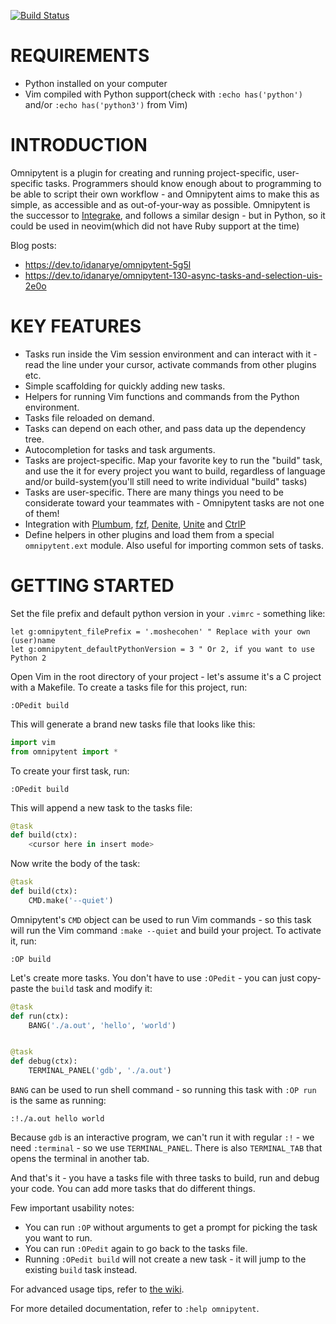 [![Build Status](https://travis-ci.org/idanarye/vim-omnipytent.svg?branch=develop)](https://travis-ci.org/idanarye/vim-omnipytent)

REQUIREMENTS
============

 * Python installed on your computer
 * Vim compiled with Python support(check with `:echo has('python')` and/or `:echo has('python3')` from Vim)

INTRODUCTION
============

Omnipytent is a plugin for creating and running project-specific, user-specific
tasks. Programmers should know enough about to programming to be able to script
their own workflow - and Omnipytent aims to make this as simple, as accessible
and as out-of-your-way as possible. Omnipytent is the successor to
[Integrake](https://github.com/idanarye/vim-integrake), and follows a similar
design - but in Python, so it could be used in neovim(which did not have Ruby
support at the time)

Blog posts:
* https://dev.to/idanarye/omnipytent-5g5l
* https://dev.to/idanarye/omnipytent-130-async-tasks-and-selection-uis-2e0o

KEY FEATURES
============

 * Tasks run inside the Vim session environment and can interact with it - read
   the line under your cursor, activate commands from other plugins etc.
 * Simple scaffolding for quickly adding new tasks.
 * Helpers for running Vim functions and commands from the Python environment.
 * Tasks file reloaded on demand.
 * Tasks can depend on each other, and pass data up the dependency tree.
 * Autocompletion for tasks and task arguments.
 * Tasks are project-specific. Map your favorite key to run the "build" task,
   and use the it for every project you want to build, regardless of language
   and/or build-system(you'll still need to write individual "build" tasks)
 * Tasks are user-specific. There are many things you need to be considerate
   toward your teammates with - Omnipytent tasks are not one of them!
 * Integration with [Plumbum](https://plumbum.readthedocs.io),
   [fzf](https://github.com/junegunn/fzf),
   [Denite](https://github.com/Shougo/denite.nvim),
   [Unite](https://github.com/Shougo/unite.vim) and
   [CtrlP](https://github.com/ctrlpvim/ctrlp.vim)
 * Define helpers in other plugins and load them from a special
   `omnipytent.ext` module. Also useful for importing common sets of tasks.

GETTING STARTED
===============

Set the file prefix and default python version in your `.vimrc` - something like:

```vim
let g:omnipytent_filePrefix = '.moshecohen' " Replace with your own (user)name
let g:omnipytent_defaultPythonVersion = 3 " Or 2, if you want to use Python 2
```

Open Vim in the root directory of your project - let's assume it's a C project
with a Makefile. To create a tasks file for this project, run:
```vim
:OPedit build
```

This will generate a brand new tasks file that looks like this:

```python
import vim
from omnipytent import *
```

To create your first task, run:

```vim
:OPedit build
```

This will append a new task to the tasks file:
```python
@task
def build(ctx):
    <cursor here in insert mode>
```

Now write the body of the task:

```python
@task
def build(ctx):
    CMD.make('--quiet')
```

Omnipytent's `CMD` object can be used to run Vim commands - so this task will
run the Vim command `:make --quiet` and build your project. To activate it, run:

```vim
:OP build
```

Let's create more tasks. You don't have to use `:OPedit` - you can just
copy-paste the `build` task and modify it:

```python
@task
def run(ctx):
    BANG('./a.out', 'hello', 'world')


@task
def debug(ctx):
    TERMINAL_PANEL('gdb', './a.out')
```

`BANG` can be used to run shell command - so running this task with `:OP run`
is the same as running:
```vim
:!./a.out hello world
```

Because `gdb` is an interactive program, we can't run it with regular `:!` - we
need `:terminal` - so we use `TERMINAL_PANEL`. There is also `TERMINAL_TAB`
that opens the terminal in another tab.

And that's it - you have a tasks file with three tasks to build, run and debug
your code. You can add more tasks that do different things.

Few important usability notes:

* You can run `:OP` without arguments to get a prompt for picking the task you
  want to run.
* You can run `:OPedit` again to go back to the tasks file.
* Running `:OPedit build` will not create a new task - it will jump to the
  existing `build` task instead.

For advanced usage tips, refer to [the wiki](https://github.com/idanarye/vim-omnipytent/wiki).

For more detailed documentation, refer to `:help omnipytent`.
